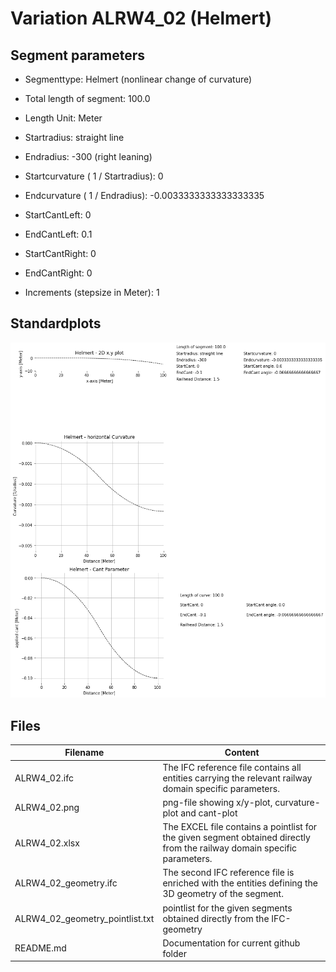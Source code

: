 # Variation ALRW4_02 (Helmert)

## Segment parameters

* Segmenttype: Helmert (nonlinear change of curvature)

* Total length of segment: 100.0

* Length Unit: Meter

* Startradius: straight line

* Endradius: -300 (right leaning)

* Startcurvature ( 1 / Startradius): 0

* Endcurvature ( 1 / Endradius): -0.0033333333333333335

* StartCantLeft: 0

* EndCantLeft: 0.1

* StartCantRight: 0

* EndCantRight: 0

* Increments (stepsize in Meter): 1

## Standardplots

<img src="./ALRW4_02.png">


## Files


| Filename                      | Content |
| ----------------------------- | --------------------------------------------------------------------------------------------- |
| ALRW4_02.ifc | The IFC reference file contains all entities carrying the relevant railway domain specific parameters. |
| ALRW4_02.png | png-file showing x/y-plot, curvature-plot and cant-plot  |
| ALRW4_02.xlsx | The EXCEL file contains a pointlist for the given segment obtained directly from the railway domain specific parameters.  |
| ALRW4_02_geometry.ifc | The second IFC reference file is enriched with the entities defining the 3D geometry of the segment.  |
| ALRW4_02_geometry_pointlist.txt | pointlist for the given segments obtained directly from the IFC-geometry  |
| README.md | Documentation for current github folder  |


